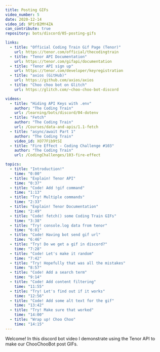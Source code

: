 ```yaml
---
title: Posting GIFs
video_number: 5
date: 2020-12-14
video_id: 9P1rB2MY4ZA
can_contribute: true
repository: bots/discord/05-posting-gifs

links:
  - title: "Official Coding Train Gif Page (Tenor)"
    url: https://tenor.com/official/thecodingtrain
  - title: "Tenor API Documentation"
    url: https://tenor.com/gifapi/documentation
  - title: "Tenor API sign up"
    url: https://tenor.com/developer/keyregistration
  - title: "axios (GitHub)"
    url: https://github.com/axios/axios
  - title: "Choo choo bot on Glitch"
    url: https://glitch.com/~choo-choo-bot-discord

videos:
  - title: "Hiding API Keys with .env"
    author: "The Coding Train"
    url: /learning/bots/discord/04-dotenv
  - title: "Fetch"
    author: "The Coding Train"
    url: /Courses/data-and-apis/1.1-fetch
  - title: "async/await Part 1"
    author: "The Coding Train"
    video_id: XO77Fib9tSI
  - title: "Fire Effect - Coding Challenge #103"
    author: "The Coding Train"
    url: /CodingChallenges/103-fire-effect

topics:
  - title: "Introduction!"
    time: "0:00"
  - title: "Explain! Tenor API"
    time: "0:37"
  - title: "Code! Add !gif command"
    time: "1:13"
  - title: "Try! Multiple commands"
    time: "2:33"
  - title: "Explain! Tenor Documentation"
    time: "2:49"
  - title: "Code! fetch() some Coding Train GIFs"
    time: "3:38"
  - title: "Try! console.log data from tenor"
    time: "6:01"
  - title: "Code! Having bot send gif url"
    time: "6:46"
  - title: "Try! Do we get a gif in discord?"
    time: "7:28"
  - title: "Code! Let's make it random"
    time: "7:42"
  - title: "Try! Hopefully that was all the mistakes"
    time: "8:57"
  - title: "Code! Add a search term"
    time: "9:14"
  - title: "Code! Add content filtering"
    time: "11:55"
  - title: "Try! Let's find out if it works"
    time: "12:56"
  - title: "Code! Add some alt text for the gif"
    time: "13:42"
  - title: "Try! Make sure that worked"
    time: "14:00"
  - title: "Wrap up! Choo Choo"
    time: "14:15"
---
```

Welcome! In this discord bot video I demonstrate using the Tenor API to make our ChooChooBot post GIFs.
